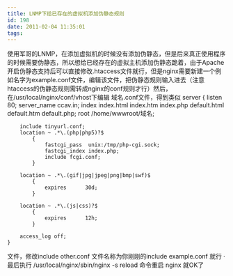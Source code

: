 ```yaml
---
title: LNMP下给已存在的虚拟机添加伪静态规则
id: 198
date: 2011-02-04 11:35:01
tags:
---
```


使用军哥的LNMP，在添加虚拟机的时候没有添加伪静态，但是后来真正使用程序的时候需要伪静态，所以想给已经存在的虚拟主机添加伪静态跪着，由于Apache开启伪静态支持后可以直接修改.htaccess文件就行，但是nginx需要新建一个例如名字为example.conf文件，编辑该文件，把伪静态规则输入进去（注意htaccess的伪静态规则需转成nginx的conf规则才行）然后，在/usr/local/nginx/conf/vhost下编辑 域名.conf文件，得到类似<!--more-->
server
	{
		listen       80;
		server_name ccav.in;
		index index.html index.htm index.php default.html default.htm default.php;
		root  /home/wwwroot/域名;

		include tinyurl.conf;
		location ~ .*\.(php|php5)?$
			{
				fastcgi_pass  unix:/tmp/php-cgi.sock;
				fastcgi_index index.php;
				include fcgi.conf;
			}

		location ~ .*\.(gif|jpg|jpeg|png|bmp|swf)$
			{
				expires      30d;
			}

		location ~ .*\.(js|css)?$
			{
				expires      12h;
			}

		access_log off;
	}

文件，修改include other.conf 文件名称为你刚刚的include example.conf 就行
·最后执行 /usr/local/nginx/sbin/nginx -s  reload 命令重启 nginx 就OK了
